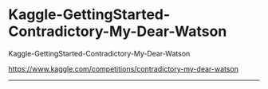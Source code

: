 # Kaggle-GettingStarted-Contradictory-My-Dear-Watson
Kaggle-GettingStarted-Contradictory-My-Dear-Watson

https://www.kaggle.com/competitions/contradictory-my-dear-watson

-----

